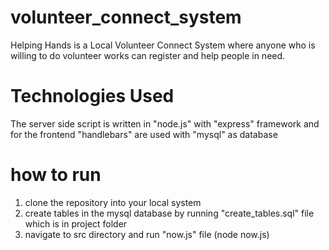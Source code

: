 # volunteer_connect_system
Helping Hands is a Local Volunteer Connect System where anyone who is willing to do volunteer works can register and help people in need.
# Technologies Used
The server side script is written in "node.js" with "express" framework and for the frontend "handlebars" are used with "mysql" as database
# how to run
1. clone the repository into your local system
2. create tables in the mysql database by running "create_tables.sql" file which is in project folder
3. navigate to src directory and run "now.js" file (node now.js)
